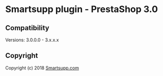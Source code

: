 # Smartsupp plugin - PrestaShop 3.0

## Compatibility

Versions: 3.0.0.0 - 3.x.x.x

## Copyright

Copyright (c) 2018 [Smartsupp.com](https://www.smartsupp.com/)
